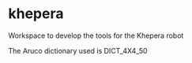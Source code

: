 # khepera
Workspace to develop the tools for the Khepera robot

The Aruco dictionary used is DICT_4X4_50
